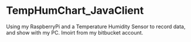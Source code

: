 # TempHumChart_JavaClient
Using my RaspberryPi and a Temperature Humidity Sensor to record data, and show with my PC. Imoirt from my bitbucket account.

